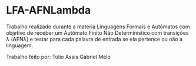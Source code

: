 # LFA-AFNLambda

Trabalho realizado durante a matéria Linguagens	Formais	e	Autômatos com objetivo de receber	 um	 Autômato	 Finito	 Não Determinístico	com	transições λ	(AFNλ) e	testar	para	cada	palavra	de	entrada	se ela	pertence	ou	não	a	linguagem.


Trabalho feito por:
Túlio Assis
Gabriel Melo
